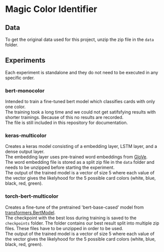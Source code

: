 # Magic Color Identifier

## Data
To get the original data used for this project, unzip the zip file in the `data` folder.

## Experiments
Each experiment is standalone and they do not need to be executed in any specific order.

### bert-monocolor
Intended to train a fine-tuned bert model which classifies cards with only one color.  
The training took a long time and we could not get satifsfying results with shorter trainings. Because of this no results are recorded.  
The file is still included in this repository for documentation.

### keras-multicolor
Creates a keras model consisting of a embedding layer, LSTM layer, and a dense output layer.  
The embedding layer uses pre-trained word embeddings from [GloVe](https://nlp.stanford.edu/projects/glove/).  
The word embedding file is stored as a split zip file in the `data` folder and needs to be unzipped before starting the experiment.  
The output of the trained model is a vector of size 5 where each value of the vector gives the likelyhood for the 5 possible card colors (white, blue, black, red, green).

### torch-bert-multicolor
Creates a fine-tune of the pretrained 'bert-base-cased' model from [transformers.BertModel](https://huggingface.co/transformers/v4.8.2/model_doc/bert.html?highlight=berttokenizer#bertmodel).  
The checkpoint with the best loss during training is saved to the `checkpoints` folder.
The folder contains our best result split into multiple zip files. These files have to be unzipped in order to be used.  
The output of the trained model is a vector of size 5 where each value of the vector gives the likelyhood for the 5 possible card colors (white, blue, black, red, green).
